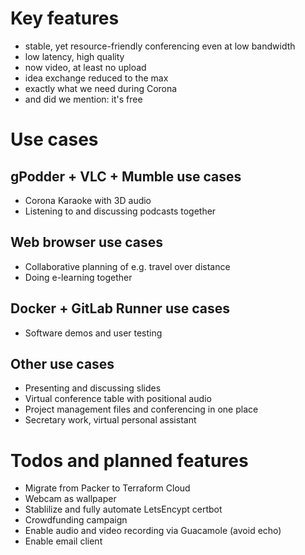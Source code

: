 # Key features

- stable, yet resource-friendly conferencing even at low bandwidth
- low latency, high quality
- now video, at least no upload
- idea exchange reduced to the max
- exactly what we need during Corona
- and did we mention: it's free

# Use cases

## gPodder + VLC + Mumble use cases
- Corona Karaoke with 3D audio
- Listening to and discussing podcasts together

## Web browser use cases
- Collaborative planning of e.g. travel over distance
- Doing e-learning together

## Docker + GitLab Runner use cases
- Software demos and user testing

## Other use cases
- Presenting and discussing slides
- Virtual conference table with positional audio
- Project management files and conferencing in one place
- Secretary work, virtual personal assistant

# Todos and planned features

- Migrate from Packer to Terraform Cloud
- Webcam as wallpaper
- Stablilize and fully automate LetsEncypt certbot
- Crowdfunding campaign
- Enable audio and video recording via Guacamole (avoid echo)
- Enable email client
